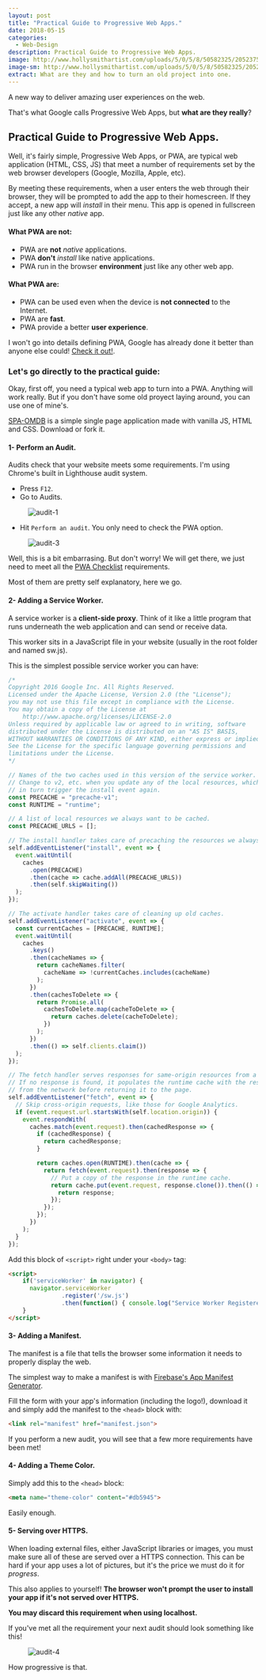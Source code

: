 ```yaml
---
layout: post
title: "Practical Guide to Progressive Web Apps."
date: 2018-05-15
categories:
  - Web-Design
description: Practical Guide to Progressive Web Apps.
image: http://www.hollysmithartist.com/uploads/5/0/5/8/50582325/2052375_orig.jpg
image-sm: http://www.hollysmithartist.com/uploads/5/0/5/8/50582325/2052375_orig.jpg
extract: What are they and how to turn an old project into one.
---
```


A new way to deliver amazing user experiences on the web.

That's what Google calls Progressive Web Apps, but **what are they really**?

## Practical Guide to Progressive Web Apps.

Well, it's fairly simple, Progressive Web Apps, or PWA, are typical web application (HTML, CSS, JS) that meet a number of requirements set by the web browser developers (Google, Mozilla, Apple, etc).

By meeting these requirements, when a user enters the web through their browser, they will be prompted to add the app to their homescreen. If they accept, a new app will _install_ in their menu. This app is opened in fullscreen just like any other _native_ app.

#### What PWA are not:

* PWA are **not** *native* applications. 
* PWA **don't** *install* like native applications.
* PWA run in the browser **environment** just like any other web app.

#### What PWA are:

* PWA can be used even when the device is **not connected** to the Internet.
* PWA are **fast**.
* PWA provide a better **user experience**.

I won't go into details defining PWA, Google has already done it better than anyone else could! [Check it out!](https://developers.google.com/web/progressive-web-apps/).

### Let's go directly to the practical guide:

Okay, first off, you need a typical web app to turn into a PWA. Anything will work really. But if you don't have some old proyect laying around, you can use one of mine's.

[SPA-OMDB](https://github.com/ArturoRodriguezRomero/Responsive-Single-Page-Application-OMDB) is a simple single page application made with vanilla JS, HTML and CSS. Download or fork it.

#### 1- Perform an Audit.

Audits check that your website meets some requirements. I'm using Chrome's built in Lighthouse audit system.

* Press `F12`.
* Go to Audits.

<figure>
  <img class="small" src="{{site.baseurl}}/assets/images/audit-1.PNG" alt="audit-1"/>
</figure>


* Hit `Perform an audit`. You only need to check the PWA option.

<figure>
  <img class="small" src="{{site.baseurl}}/assets/images/audit-3.PNG" alt="audit-3"/>
</figure>

Well, this is a bit embarrasing. But don't worry! We will get there, we just need to meet all the [PWA Checklist](https://developers.google.com/web/progressive-web-apps/checklist) requirements. 

Most of them are pretty self explanatory, here we go.

#### 2- Adding a Service Worker.

A service worker is a **client-side proxy**. Think of it like a little program that runs underneath the web application and can send or receive data.

This worker sits in a JavaScript file in your website (usually in the root folder and named sw.js).

This is the simplest possible service worker you can have:

````js
/*
Copyright 2016 Google Inc. All Rights Reserved.
Licensed under the Apache License, Version 2.0 (the "License");
you may not use this file except in compliance with the License.
You may obtain a copy of the License at
    http://www.apache.org/licenses/LICENSE-2.0
Unless required by applicable law or agreed to in writing, software
distributed under the License is distributed on an "AS IS" BASIS,
WITHOUT WARRANTIES OR CONDITIONS OF ANY KIND, either express or implied.
See the License for the specific language governing permissions and
limitations under the License.
*/

// Names of the two caches used in this version of the service worker.
// Change to v2, etc. when you update any of the local resources, which will
// in turn trigger the install event again.
const PRECACHE = "precache-v1";
const RUNTIME = "runtime";

// A list of local resources we always want to be cached.
const PRECACHE_URLS = [];

// The install handler takes care of precaching the resources we always need.
self.addEventListener("install", event => {
  event.waitUntil(
    caches
      .open(PRECACHE)
      .then(cache => cache.addAll(PRECACHE_URLS))
      .then(self.skipWaiting())
  );
});

// The activate handler takes care of cleaning up old caches.
self.addEventListener("activate", event => {
  const currentCaches = [PRECACHE, RUNTIME];
  event.waitUntil(
    caches
      .keys()
      .then(cacheNames => {
        return cacheNames.filter(
          cacheName => !currentCaches.includes(cacheName)
        );
      })
      .then(cachesToDelete => {
        return Promise.all(
          cachesToDelete.map(cacheToDelete => {
            return caches.delete(cacheToDelete);
          })
        );
      })
      .then(() => self.clients.claim())
  );
});

// The fetch handler serves responses for same-origin resources from a cache.
// If no response is found, it populates the runtime cache with the response
// from the network before returning it to the page.
self.addEventListener("fetch", event => {
  // Skip cross-origin requests, like those for Google Analytics.
  if (event.request.url.startsWith(self.location.origin)) {
    event.respondWith(
      caches.match(event.request).then(cachedResponse => {
        if (cachedResponse) {
          return cachedResponse;
        }

        return caches.open(RUNTIME).then(cache => {
          return fetch(event.request).then(response => {
            // Put a copy of the response in the runtime cache.
            return cache.put(event.request, response.clone()).then(() => {
              return response;
            });
          });
        });
      })
    );
  }
});
````

Add this block of `<script>` right under your `<body>` tag:

````html
<script>
    if('serviceWorker' in navigator) {
      navigator.serviceWorker
               .register('/sw.js')
               .then(function() { console.log("Service Worker Registered"); });
    }
</script>

````

#### 3- Adding a Manifest.

The manifest is a file that tells the browser some information it needs to properly display the web.

The simplest way to make a manifest is with [Firebase's App Manifest Generator](https://app-manifest.firebaseapp.com/).

Fill the form with your app's information (including the logo!), download it and simply add the manifest to the `<head>` block with:
```html
<link rel="manifest" href="manifest.json">
````

If you perform a new audit, you will see that a few more requirements have been met!

#### 4- Adding a Theme Color.

Simply add this to the `<head>` block:

```html
<meta name="theme-color" content="#db5945">
```

Easily enough.

#### 5- Serving over HTTPS.

When loading external files, either JavaScript libraries or images, you must make sure all of these are served over a HTTPS connection. This can be hard if your app uses a lot of pictures, but it's the price we must do it for *progress*.

This also applies to yourself! **The browser won't prompt the user to install your app if it's not served over HTTPS.**

**You may discard this requirement when using localhost.**

If you've met all the requirement your next audit should look something like this!

<figure>
  <img src="{{site.baseurl}}/assets/images/audit-4.PNG" alt="audit-4"/>
</figure>

How progressive is that.